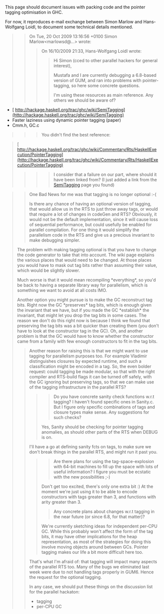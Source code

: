 
This page should document issues with packing code and the pointer tagging optimisation in GHC.


For now, it reproduces e-mail exchange between Simon Marlow and Hans-Wolfgang Loidl, to document some technical details mentioned. 

> >
> > On Tue, 20 Oct 2009 13:16:56 +0100
> > Simon Marlow\<marlowsd@...\>  wrote:
> >
> > >
> > > On 16/10/2009 21:33, Hans-Wolfgang Loidl wrote:
> > >
> > > >
> > > > Hi Simon (cced to other parallel hackers for general interest),
> > > >
> > > >
> > > > Mustafa and I are currently debugging a 6.8-based version of GUM,
> > > > and ran into problems with pointer-tagging, so here some concrete
> > > > questions.
> > > >
> > > >
> > > > I'm using these resources as main reference. Any others we should be
> > > > aware of?

- [ http://hackage.haskell.org/trac/ghc/wiki/SemiTagging](http://hackage.haskell.org/trac/ghc/wiki/SemiTagging)
- Faster laziness using dynamic pointer tagging (paper)
- Cmm.h, GC.c

> > >
> > > You didn't find the best reference:

> [ http://hackage.haskell.org/trac/ghc/wiki/Commentary/Rts/HaskellExecution/PointerTagging](http://hackage.haskell.org/trac/ghc/wiki/Commentary/Rts/HaskellExecution/PointerTagging)
>
> > > >
> > > > I consider that a failure on our part, where should it have been
> > > > linked from?  (I just added a link from the [SemiTagging](semi-tagging) page you
> > > > found)

> >
> > One Bad News for me was that tagging is no longer optional :-(
> >
> >
> > Is there any chance of having an optional version of tagging, that
> > would allow us in the RTS to just throw away tags, or would that
> > require a lot of changes in codeGen and RTS? Obviously, it would
> > not be the default implementation, since it will cause loss of
> > sequential performance, but could usefully be enabled for parallel
> > compilation. For one thing it would simplify the parallelism code in
> > the RTS and give us a precious invariant to make debugging simpler.
>
>
> The problem with making tagging optional is that you have to change the code generator to take that into account.  The wiki page explains the various places that would need to be changed.  At those places you would have to mask out tag bits rather than assuming their value, which would be slightly slower.
>
>
> Much worse is that it would mean recompiling \*everything\*, so you'd be back to having a separate library way for parallelism, which is something we want to avoid at all costs IMO.
>
>
> Another option you might pursue is to make the GC reconstruct tag bits.  Right now the GC \*preserves\* tag bits, which is enough given the invariant that we have, but if you made the GC \*establish\* the invariant, that might let you drop the tag bits in some cases.  The reason we don't do this right now is because I think we found that preserving the tag bits was a bit quicker than creating them (you don't have to look at the constructor tag in the GC).  Oh, and another problem is that the GC would have to know whether the constructor came from a family with few enough constructors to fit in the tag bits.
>
> >
> > Another reason for raising this is that we might want to use tagging for parallelism purposes too. For example Vladimir distinguishes closures by expected runtime, and such a classification might be encoded in a tag. So, the even bolder request: could tagging be made modular, so that with the right compiler and RTS-build flags it can be turned off safely, with the GC ignoring but preserving tags, so that we can make use of the tagging infrastructure in the parallel RTS?
> >
> > > >
> > > > Do you have concrete sanity check functions w.r.t tagging?
> > > > I haven't found specific ones in Sanity.c. But I figure only
> > > > specific combinations of tags and closure types make sense.
> > > > Any suggestions for such checks?
> > >
> > >
> > > Yes, Sanity should be checking for pointer tagging anomalies, as
> > > should other parts of the RTS when DEBUG is on.
> >
> >
> > I'll have a go at defining sanity fcts on tags, to make sure we don't
> > break things in the parallel RTS, and might run it past you.
> >
> > > >
> > > > Are there plans for using the tag-space-explosion with 64-bit
> > > > machines to fill up the space with lots of useful information?
> > > > I figure you must be ecstatic with the new possibilities ;-)
> > >
> > >
> > > Don't get too excited, there's only one extra bit :)   At the moment
> > > we're just using it to be able to encode constructors with tags
> > > greater than 3, and functions with arity greater than 3.
> > >
> > > >
> > > > Any concrete plans about changes w.r.t tagging in the near
> > > > future (or since 6.8, for that matter)?
> > >
> > >
> > > We're currently sketching ideas for independent per-CPU GC.  While
> > > this probably won't affect the form of the tag bits, it may have
> > > other implications for the heap representation, as most of the
> > > strategies for doing this involve moving objects around between GCs.
> > > Pointer tagging makes our life a bit more difficult here too.
> >
> >
> > That's what I'm afraid of: that tagging will impact many aspects of
> > the parallel RTS too. Many of the bugs we eliminated last week were
> > due to not handling tags properly in GUM6.
> > Hence the request for the optional tagging.
> >
> >
> > In any case, we should put these things on the discussion list for the
> > parallel hackaton:
> >
> > - tagging
> > - per-CPU GC
